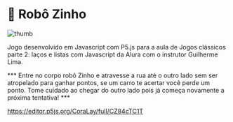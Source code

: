 # :robot: Robô Zinho


![thumb](https://github.com/CoraLay/robo-zinho/blob/main/thumb%20jogo.png?raw=true)


Jogo desenvolvido em Javascript com P5.js para a aula de Jogos clássicos parte 2: laços e listas com Javascript da Alura com o instrutor Guilherme Lima.

*** Entre no corpo robô Zinho e atravesse a rua até o outro lado sem ser atropelado para ganhar pontos, se um carro te acertar você perde um ponto. Tome cuidado ao chegar do outro lado pois já começa novamente a próxima tentativa! ***

https://editor.p5js.org/CoraLay/full/CZ84cTC1T

